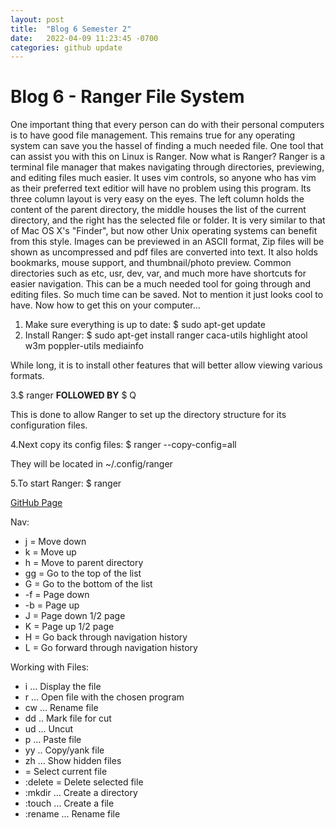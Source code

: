 ```yaml
---
layout: post
title:  "Blog 6 Semester 2"
date:   2022-04-09 11:23:45 -0700
categories: github update
---
```


# Blog 6 - Ranger File System

One important thing that every person can do with their personal computers is to have good file management. This remains true for any operating system can save you the hassel 
of finding a much needed file. One tool that can assist you with this on Linux is Ranger. Now what is Ranger? 
Ranger is a terminal file manager that makes navigating through directories, previewing, and editing files much easier. 
It uses vim controls, so anyone who has vim as their preferred text editior will have no problem using this program. Its three column layout is very easy on the eyes.
The left column holds the content of the parent directory, the middle houses the list of the current directory, and the right has the selected file or folder.
It is very similar to that of Mac OS X's "Finder", but now other Unix operating systems can benefit from this style. 
Images can be previewed in an ASCII format, Zip files will be shown as uncompressed and pdf files are converted into text. 
It also holds bookmarks, mouse support, and thumbnail/photo preview. 
Common directories such as etc, usr, dev, var, and much more have shortcuts for easier navigation.
This can be a much needed tool for going through and editing files. So much time can be saved. Not to mention it just looks cool to have. 
Now how to get this on your computer...


1. Make sure everything is up to date: $ sudo apt-get update
2. Install Ranger:  $ sudo apt-get install ranger caca-utils highlight atool w3m poppler-utils mediainfo

While long, it is to install other features that will better allow viewing various formats. 

3.$ ranger **FOLLOWED BY** $ Q

This is done to allow Ranger to set up the directory structure for its configuration files. 

4.Next copy its config files: $ ranger --copy-config=all

They will be located in ~/.config/ranger

5.To start Ranger: $ ranger

[GitHub Page](https://github.com/ranger/ranger)

Nav: 
-	j = Move down
-	k = Move up
-	h = Move to parent directory
-	gg = Go to the top of the list
-	G = Go to the bottom of the list
-	<ctrl>-f = Page down
-	<ctrl>-b = Page up
-	J = Page down 1/2 page
-	K = Page up 1/2 page
-	H = Go back through navigation history
-	L = Go forward through navigation history

Working with Files:
- i … Display the file
- r … Open file with the chosen program
- cw … Rename file
- dd .. Mark file for cut
- ud … Uncut
- p … Paste file
- yy .. Copy/yank file
- zh … Show hidden files
- <space> = Select current file
- :delete = Delete selected file
- :mkdir … Create a directory
- :touch … Create a file
- :rename … Rename file

